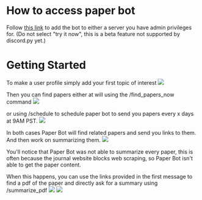 # How to access paper bot
Follow [this link](https://discord.com/oauth2/authorize?client_id=1252693045938491483) to add the bot to either a server you have admin privileges for. (Do not select "try it now", this is a beta feature not supported by discord.py yet.)

# Getting Started
To make a user profile simply add your first topic of interest
<img src="https://github.com/biopherret/Paper_Bot/assets/59324379/4d3e3ec3-40c6-459d-98bc-3817ab1f5d0e">

Then you can find papers either at will using the /find_papers_now command
<img src="https://github.com/biopherret/Paper_Bot/assets/59324379/f2a230bf-f79d-4ad7-bd67-60d61c2c3446">

or using /schedule to schedule paper bot to send you papers every x days at 9AM PST.
<img src="https://github.com/biopherret/Paper_Bot/assets/59324379/9a1079fd-f9e9-4f81-9a62-23b90a00ec76">

In both cases Paper Bot will find related papers and send you links to them. And then work on summarizing them.
<img src="https://github.com/biopherret/Paper_Bot/assets/59324379/9c0b5cce-d207-428c-b990-30821874e001">

You'll notice that Paper Bot was not able to summarize every paper, this is often because the journal website blocks web scraping, so Paper Bot isn't able to get the paper content. 

When this happens, you can use the links provided in the first message to find a pdf of the paper and directly ask for a summary using /summarize_pdf
<img src="https://github.com/biopherret/Paper_Bot/assets/59324379/789cac54-9c33-4762-9672-943ca08f229a">
<img src="https://github.com/biopherret/Paper_Bot/assets/59324379/12b0d8ed-da6a-4b8e-8eab-0b19cbf3970d">